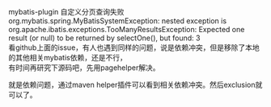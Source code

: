 mybatis-plugin 自定义分页查询失败  
org.mybatis.spring.MyBatisSystemException: nested exception is org.apache.ibatis.exceptions.TooManyResultsException: Expected one result (or null) to be returned by selectOne(), but found: 3  
看github上面的issue，有人也遇到同样的问题，说是依赖冲突，但是移除了本地的其他相关mybatis依赖，还是不行，  
有时间再研究下源码吧，先用pagehelper解决。

就是依赖问题，通过maven helper插件可以看到相关依赖冲突。然后exclusion就可以了。